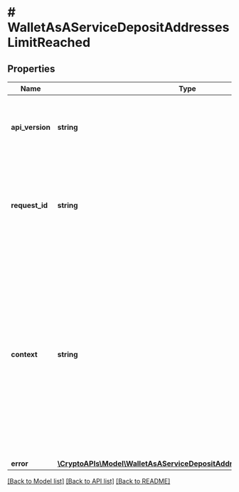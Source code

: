 # # WalletAsAServiceDepositAddressesLimitReached

## Properties

Name | Type | Description | Notes
------------ | ------------- | ------------- | -------------
**api_version** | **string** | Specifies the version of the API that incorporates this endpoint. |
**request_id** | **string** | Defines the ID of the request. The &#x60;requestId&#x60; is generated by Crypto APIs and it&#39;s unique for every request. |
**context** | **string** | In batch situations the user can use the context to correlate responses with requests. This property is present regardless of whether the response was successful or returned as an error. &#x60;context&#x60; is specified by the user. | [optional]
**error** | [**\CryptoAPIs\Model\WalletAsAServiceDepositAddressesLimitReachedError**](WalletAsAServiceDepositAddressesLimitReachedError.md) |  |

[[Back to Model list]](../../README.md#models) [[Back to API list]](../../README.md#endpoints) [[Back to README]](../../README.md)
